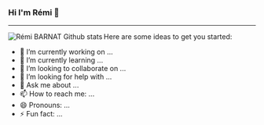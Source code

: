 ### Hi I'm Rémi 👋

---

<img align="left" alt="Rémi BARNAT Github stats" src="https://github-readme-stats.vercel.app/api?username=rbarnat&theme=merko&show_icons=true&hide_border=true" />

Here are some ideas to get you started:

- 🔭 I’m currently working on ...
- 🌱 I’m currently learning ...
- 👯 I’m looking to collaborate on ...
- 🤔 I’m looking for help with ...
- 💬 Ask me about ...
- 📫 How to reach me: ...
- 😄 Pronouns: ...
- ⚡ Fun fact: ...

